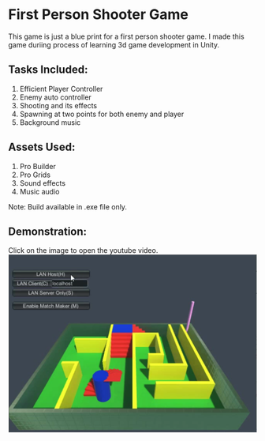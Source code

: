 # First Person Shooter Game

This game is just a blue print for a first person shooter game. I made this game duriing process of learning 3d game development in Unity. 

## Tasks Included: 
1. Efficient Player Controller
2. Enemy auto controller
3. Shooting and its effects
4. Spawning at two points for both enemy and player
5. Background music

## Assets Used: 
1. Pro Builder
2. Pro Grids
3. Sound effects
4. Music audio

Note: Build available in .exe file only. 

## Demonstration: 
Click on the image to open the youtube video.
[![](https://github.com/anchal27sri/First-Person-Shooter-3D-game-/blob/master/project_demo/image.png?raw=true)](https://youtu.be/mNSvHlB6wZM)

